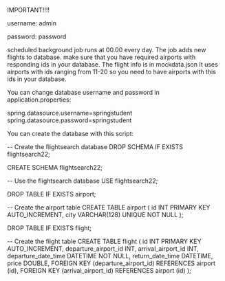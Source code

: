 IMPORTANT!!!!

username: admin

password: password


scheduled background job runs at 00.00 every day. The job adds new flights to database.
make sure that you have required airports with responding ids in your database. The flight info is in mockdata.json It uses airports with ids ranging from 11-20 so you need to have airports with this ids in your database.

You can change database username and password in application.properties:

spring.datasource.username=springstudent
spring.datasource.password=springstudent

You can create the database with this script:

-- Create the flightsearch database
DROP SCHEMA IF EXISTS flightsearch22;

CREATE SCHEMA flightsearch22;

-- Use the flightsearch database
USE flightsearch22;

DROP TABLE IF EXISTS airport;

-- Create the airport table
CREATE TABLE airport (
    id INT PRIMARY KEY AUTO_INCREMENT,
    city VARCHAR(128) UNIQUE NOT NULL
);

DROP TABLE IF EXISTS flight;

-- Create the flight table
CREATE TABLE flight (
    id INT PRIMARY KEY AUTO_INCREMENT,
    departure_airport_id INT,
    arrival_airport_id INT,
    departure_date_time DATETIME NOT NULL,
    return_date_time DATETIME,
    price DOUBLE,
    FOREIGN KEY (departure_airport_id) REFERENCES airport (id),
    FOREIGN KEY (arrival_airport_id) REFERENCES airport (id)
);
